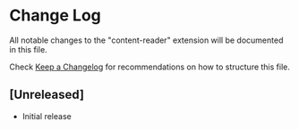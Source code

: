 # Change Log

All notable changes to the "content-reader" extension will be documented in this file.

Check [Keep a Changelog](http://keepachangelog.com/) for recommendations on how to structure this file.

## [Unreleased]

- Initial release